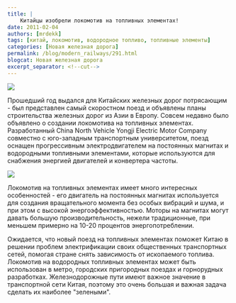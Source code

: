 ```yaml
---
title: |
    Китайцы изобрели локомотив на топливных элементах!
date: 2011-02-04
authors: [mrdekk]
tags: [китай, локомотив, водородное топливо, топливные элементы]
categories: [Новая железная дорога]
permalink: /blog/modern_railways/291.html
blogcat: Новая железная дорога
excerpt_separator: <!--cut-->
---
```



![](http://itw66.ru/uploads/images/00/00/01/2011/02/04/96a61a.jpg)


Прошедший год выдался для Китайских железных дорог потрясающим - был представлен самый скоростном поезд и объявлены планы строительства железных дорог из Азии в Европу. Совсем недавно было объявлено о создании локомотива на топливных элементах. Разработанный China North Vehicle Yongji Electric Motor Company совместно с юго-западным транспортным университетом, поезд оснащен прогрессивным электродвигателем на постоянных магнитах и водородными топливными элементами, которые используются для снабжения энергией двигателей и конвертера частоты.


<!--cut-->



![](http://itw66.ru/uploads/images/00/00/01/2011/02/04/da533d.jpg)


Локомотив на топливных элементах имеет много интересных особенностей - его двигатель на постоянных магнитах используется для создания вращательного момента без особых вибраций и шума, и при этом с высокой энергоэффективностью. Моторы на магнитах могут давать большую производительность, нежели традиционные, при меньшем примерно на 10-20 процентов энергопотреблении.

Ожидается, что новый поезд на топливных элементах поможет Китаю в решении проблем электрификации своих общественных транспортных сетей, помогая стране снять зависимость от ископаемого топлива. Локомотив на водородных топливных элементах может быть использован в метро, городских пригородных поездах и горнорудных разработках. Железнодорожные пути имеют важное значение в транспортной сети Китая, поэтому это очень большая и важная задача сделать их наиболее "зелеными".
